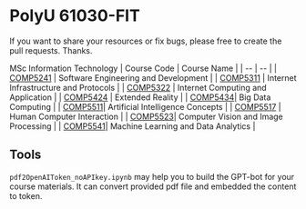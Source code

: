 # PolyU 61030-FIT
If you want to share your resources or fix bugs, please free to create the pull requests. Thanks.

MSc Information Technology
| Course Code | Course Name |
| -- | -- |
| [COMP5241](./comp5241/) | Software Engineering and Development |
| [COMP5311](./comp5311/) | Internet Infrastructure and Protocols |
| [COMP5322](./comp5322/) | Internet Computing and Application |
| [COMP5424](./comp5424/) | Extended Reality |
| [COMP5434](./comp5434/)| Big Data Computing |
| [COMP5511](./comp5511/)| Artificial Intelligence Concepts |
| [COMP5517](./comp5517/) | Human Computer Interaction |
| [COMP5523](./comp5523/)| Computer Vision and Image Processing |
| [COMP5541](./comp5541/)| Machine Learning and Data Analytics |

## Tools
`pdf2OpenAIToken_noAPIkey.ipynb` may help you to build the GPT-bot for your course materials. It can convert provided pdf file and embedded the content to token.